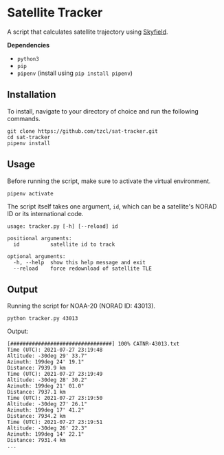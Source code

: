 # Satellite Tracker

A script that calculates satellite trajectory using [Skyfield](https://rhodesmill.org/skyfield/).

**Dependencies**
* `python3`
* `pip`
* `pipenv` (install using `pip install pipenv`)

## Installation

To install, navigate to your directory of choice and run the following commands.

```
git clone https://github.com/tzcl/sat-tracker.git
cd sat-tracker
pipenv install
```

## Usage

Before running the script, make sure to activate the virtual environment.

```
pipenv activate
```

The script itself takes one argument, `id`, which can be a satellite's NORAD ID or its international code.

```
usage: tracker.py [-h] [--reload] id

positional arguments:
  id          satellite id to track

optional arguments:
  -h, --help  show this help message and exit
  --reload    force redownload of satellite TLE
```

## Output

Running the script for NOAA-20 (NORAD ID: 43013).

```
python tracker.py 43013
```

Output:
```
[#################################] 100% CATNR-43013.txt
Time (UTC): 2021-07-27 23:19:48
Altitude: -30deg 29' 33.7"
Azimuth: 199deg 24' 19.1"
Distance: 7939.9 km
Time (UTC): 2021-07-27 23:19:49
Altitude: -30deg 28' 30.2"
Azimuth: 199deg 21' 01.0"
Distance: 7937.1 km
Time (UTC): 2021-07-27 23:19:50
Altitude: -30deg 27' 26.1"
Azimuth: 199deg 17' 41.2"
Distance: 7934.2 km
Time (UTC): 2021-07-27 23:19:51
Altitude: -30deg 26' 22.3"
Azimuth: 199deg 14' 22.1"
Distance: 7931.4 km
...
```
